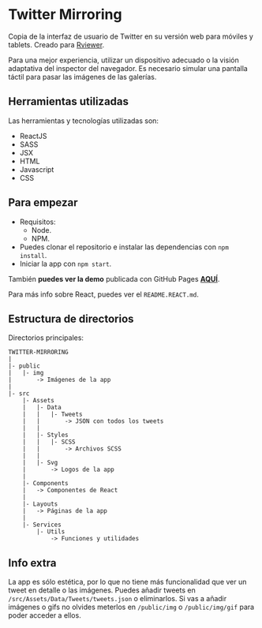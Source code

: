 # Twitter Mirroring

Copia de la interfaz de usuario de Twitter en su versión web para móviles y tablets. Creado para [Rviewer](https://rviewer.io).

Para una mejor experiencia, utilizar un dispositivo adecuado o la visión adaptativa del inspector del navegador.
Es necesario simular una pantalla táctil para pasar las imágenes de las galerías.

## Herramientas utilizadas

Las herramientas y tecnologías utilizadas son:
  * ReactJS
  * SASS
  * JSX
  * HTML
  * Javascript
  * CSS

## Para empezar

  * Requisitos:
    * Node.
    * NPM.
  * Puedes clonar el repositorio e instalar las dependencias con `npm install`.
  * Iniciar la app con `npm start`.

También **puedes ver la demo** publicada con GitHub Pages **[AQUÍ](https://danidnz.github.io/TwitterMirroring/)**.

Para más info sobre React, puedes ver el `README.REACT.md`.

## Estructura de directorios

Directorios principales:

````
TWITTER-MIRRORING
|
|- public
|   |- img
|       -> Imágenes de la app
|
|- src
    |- Assets
    |   |- Data
    |   |   |- Tweets
    |   |       -> JSON con todos los tweets
    |   | 
    |   |- Styles
    |   |   |- SCSS
    |   |       -> Archivos SCSS
    |   |
    |   |- Svg
    |       -> Logos de la app
    |
    |- Components
    |   -> Componentes de React
    |
    |- Layouts
    |   -> Páginas de la app
    |   
    |- Services   
        |- Utils   
            -> Funciones y utilidades   
````

## Info extra

La app es sólo estética, por lo que no tiene más funcionalidad que ver un tweet en detalle o las imágenes. 
Puedes añadir tweets en `/src/Assets/Data/Tweets/tweets.json` o eliminarlos. Si vas a añadir imágenes o gifs no olvides meterlos en `/public/img` o `/public/img/gif` para poder acceder a ellos.